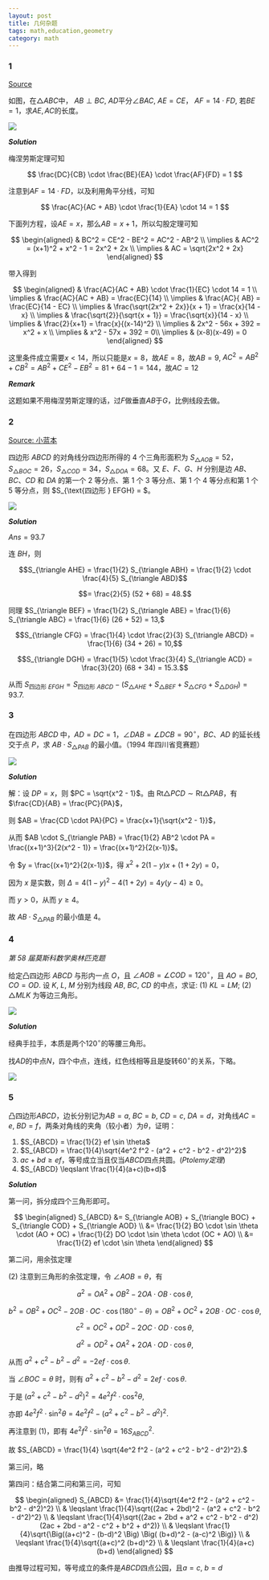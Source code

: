```yaml
---
layout: post 
title: 几何杂题
tags: math,education,geometry
category: math
---
```


### 1

[Source](https://www.bilibili.com/video/BV1Y9hGzXEYh/?spm_id_from=333.1365.list.card_archive.click&vd_source=2c3b1cf87d67c244536d57d4d5b68285)

如图，在$\triangle ABC$中， $AB \perp BC$, $AD$平分$\angle BAC$, $AE = CE$，
$AF = 14 \cdot FD$, 若$BE = 1$，求$AE, AC$的长度。

![](https://crsando.github.io/images/2025-08-05/A-001.png)

***Solution***

梅涅劳斯定理可知

$$
\frac{DC}{CB} \cdot \frac{BE}{EA} \cdot \frac{AF}{FD} = 1
$$

注意到$AF = 14 \cdot FD$，以及利用角平分线，可知

$$
    \frac{AC}{AC + AB} \cdot \frac{1}{EA} \cdot 14 = 1
$$

下面列方程，设$AE = x$，那么$AB  = x + 1$，所以勾股定理可知

$$
\begin{aligned}
    & BC^2 = CE^2 - BE^2 = AC^2 - AB^2 \\
    \implies & AC^2 = (x+1)^2 + x^2 - 1 = 2x^2 + 2x \\
    \implies & AC = \sqrt{2x^2 + 2x}
\end{aligned}
$$

带入得到

$$
\begin{aligned}
    & \frac{AC}{AC + AB} \cdot \frac{1}{EC} \cdot 14 = 1 \\
    \implies & \frac{AC}{AC + AB} = \frac{EC}{14} \\
    \implies & \frac{AC}{ AB} = \frac{EC}{14 - EC} \\
    \implies & \frac{\sqrt{2x^2 + 2x}}{x + 1} = \frac{x}{14 - x} \\
    \implies & \frac{\sqrt{2}}{\sqrt{x + 1}} = \frac{\sqrt{x}}{14 - x} \\
    \implies & \frac{2}{x+1} = \frac{x}{(x-14)^2} \\
    \implies & 2x^2 - 56x + 392 = x^2 + x \\
    \implies & x^2 - 57x + 392 = 0\\
    \implies & (x-8)(x-49) = 0
\end{aligned}
$$

这里条件成立需要$x < 14$，所以只能是$x = 8$，故$AE = 8$，故$AB = 9$, 
$AC^2 = AB^2 + CB^2 = AB^2 + CE^2 - EB^2 = 81 + 64 - 1 = 144$，故$AC = 12$

***Remark***

这题如果不用梅涅劳斯定理的话，过$F$做垂直$AB$于$G$，比例线段去做。

### 2

[Source: 小蓝本]()

四边形 $ABCD$ 的对角线分四边形所得的 4 个三角形面积为 $S_{\triangle AOB} = 52$，$S_{\triangle BOC} = 26$，$S_{\triangle COD} = 34$，$S_{\triangle DOA} = 68$。又 $E$、$F$、$G$、$H$ 分别是边 $AB$、$BC$、$CD$ 和 $DA$ 的第一个 $2$ 等分点、第 $1$ 个 $3$ 等分点、第 $1$ 个 $4$ 等分点和第 $1$ 个 $5$ 等分点，则 $S_{\text{四边形 } EFGH} = $。

![](https://crsando.github.io/images/2025-08-05/A-002.png)

***Solution***

$Ans = 93.7$ 

连 $BH$，则

$$S_{\triangle AHE} = \frac{1}{2} S_{\triangle ABH} = \frac{1}{2} \cdot \frac{4}{5} S_{\triangle ABD}$$

$$= \frac{2}{5} (52 + 68) = 48.$$

同理 $S_{\triangle BEF} = \frac{1}{2} S_{\triangle ABE} = \frac{1}{6} S_{\triangle ABC} = \frac{1}{6} (26 + 52) = 13,$

$$S_{\triangle CFG} = \frac{1}{4} \cdot \frac{2}{3} S_{\triangle ABCD} = \frac{1}{6} (34 + 26) = 10,$$

$$S_{\triangle DGH} = \frac{1}{5} \cdot \frac{3}{4} S_{\triangle ACD} = \frac{3}{20} (68 + 34) = 15.3.$$

从而 $S_{\text{四边形 } EFGH} = S_{\text{四边形 } ABCD} - (S_{\triangle AHE} + S_{\triangle BEF} + S_{\triangle CFG} + S_{\triangle DGH}) = 93.7.$

### 3

在四边形 $ABCD$ 中，$AD = DC = 1$，$\angle DAB = \angle DCB = 90^\circ$，$BC$、$AD$ 的延长线交于点 $P$，求 $AB \cdot S_{\triangle PAB}$ 的最小值。（1994 年四川省竞赛题）

![](https://crsando.github.io/images/2025-08-05/A-003.png)

***Solution***

解：设 $DP = x$，则 $PC = \sqrt{x^2 - 1}$。由 $\text{Rt} \triangle PCD \sim \text{Rt} \triangle PAB$，有 $\frac{CD}{AB} = \frac{PC}{PA}$，

则 $AB = \frac{CD \cdot PA}{PC} = \frac{x+1}{\sqrt{x^2 - 1}}$，

从而 $AB \cdot S_{\triangle PAB} = \frac{1}{2} AB^2 \cdot PA = \frac{(x+1)^3}{2(x^2 - 1)} = \frac{(x+1)^2}{2(x-1)}$。

令 $y = \frac{(x+1)^2}{2(x-1)}$，得 $x^2 + 2(1-y)x + (1+2y) = 0$，

因为 $x$ 是实数，则 $\Delta = 4(1-y)^2 - 4(1+2y) = 4y(y-4) \geq 0$。

而 $y > 0$，从而 $y \geq 4$。

故 $AB \cdot S_{\triangle PAB}$ 的最小值是 4。

### 4

*第 58 届莫斯科数学奥林匹克题*

给定凸四边形 $ABCD$ 与形内一点 $O$，且 $\angle AOB = \angle COD = 120^\circ$，且 $AO = BO$, $CO = OD$. 设 $K$, $L$, $M$ 分别为线段 $AB$, $BC$, $CD$ 的中点，求证: 
(1) $KL = LM$;
(2) $\triangle MLK$ 为等边三角形。 

![](https://crsando.github.io/images/2025-08-05/A-004.png)

***Solution***

经典手拉手，本质是两个$120^\circ$的等腰三角形。

找$AD$的中点$N$，四个中点，连线，红色线相等且是旋转$60^\circ$的关系，下略。

![](https://crsando.github.io/images/2025-08-05/A-004-Ans.png)

### 5

凸四边形$ABCD$，边长分别记为$AB = a$, $BC = b$, $CD = c$, $DA = d$，对角线$AC = e$, $BD = f$，两条对角线的夹角（较小者）为$\theta$，证明：

1. $S_{ABCD} = \frac{1}{2} ef \sin \theta$
2. $S_{ABCD} = \frac{1}{4}\sqrt{4e^2 f^2 - (a^2 + c^2 - b^2 - d^2)^2}$
3. $ac + bd \geqslant ef$，等号成立当且仅当$ABCD$四点共圆。(*Ptolemy定理*)
4. $S_{ABCD} \leqslant \frac{1}{4}(a+c)(b+d)$

***Solution***

第一问，拆分成四个三角形即可。

$$
\begin{aligned}
S_{ABCD} &= S_{\triangle AOB} + S_{\triangle BOC} + S_{\triangle COD} + S_{\triangle AOD} \\
&= \frac{1}{2} BO \cdot \sin \theta \cdot (AO + OC) + \frac{1}{2} DO \cdot \sin \theta \cdot (OC + AO) \\
&= \frac{1}{2} ef \cdot \sin \theta
\end{aligned}
$$

第二问，用余弦定理

(2) 注意到三角形的余弦定理，令 $\angle AOB = \theta$，有

$$a^2 = OA^2 + OB^2 - 2OA \cdot OB \cdot \cos \theta,$$

$$b^2 = OB^2 + OC^2 - 2OB \cdot OC \cdot \cos(180^\circ - \theta) = OB^2 + OC^2 + 2OB \cdot OC \cdot \cos \theta,$$

$$c^2 = OC^2 + OD^2 - 2OC \cdot OD \cdot \cos \theta,$$

$$d^2 = OD^2 + OA^2 + 2OA \cdot OD \cdot \cos \theta,$$

从而 $a^2 + c^2 - b^2 - d^2 = -2ef \cdot \cos \theta.$

当 $\angle BOC = \theta$ 时，则有 $a^2 + c^2 - b^2 - d^2 = 2ef \cdot \cos \theta.$

于是 $(a^2 + c^2 - b^2 - d^2)^2 = 4e^2f^2 \cdot \cos^2 \theta,$

亦即 $4e^2f^2 \cdot \sin^2 \theta = 4e^2f^2 - (a^2 + c^2 - b^2 - d^2)^2.$

再注意到 (1)，即有 $4e^2f^2 \cdot \sin^2 \theta = 16S^2_{ABCD}.$

故 $S_{ABCD} = \frac{1}{4} \sqrt{4e^2 f^2 - (a^2 + c^2 - b^2 - d^2)^2}.$

第三问，略

第四问：结合第二问和第三问，可知

$$
\begin{aligned}
    S_{ABCD} &= \frac{1}{4}\sqrt{4e^2 f^2 - (a^2 + c^2 - b^2 - d^2)^2} \\
        & \leqslant \frac{1}{4}\sqrt{(2ac + 2bd)^2 - (a^2 + c^2 - b^2 - d^2)^2} \\
        & \leqslant \frac{1}{4}\sqrt{(2ac + 2bd + a^2 + c^2 - b^2 - d^2)(2ac + 2bd - a^2 - c^2 + b^2 + d^2)} \\
        & \leqslant \frac{1}{4}\sqrt{\Big((a+c)^2 - (b-d)^2 \Big) \Big( (b+d)^2 - (a-c)^2 \Big)} \\
        & \leqslant \frac{1}{4}\sqrt{(a+c)^2 (b+d)^2} \\
        & \leqslant \frac{1}{4}(a+c)(b+d)
\end{aligned}
$$

由推导过程可知，等号成立的条件是$ABCD$四点公园，且$a = c$, $b = d$
